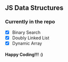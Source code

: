 ## JS Data Structures
### Currently in the repo
- [x] Binary Search
- [x] Doubly Linked List
- [x] Dynamic Array

#### Happy Coding!!! :)
